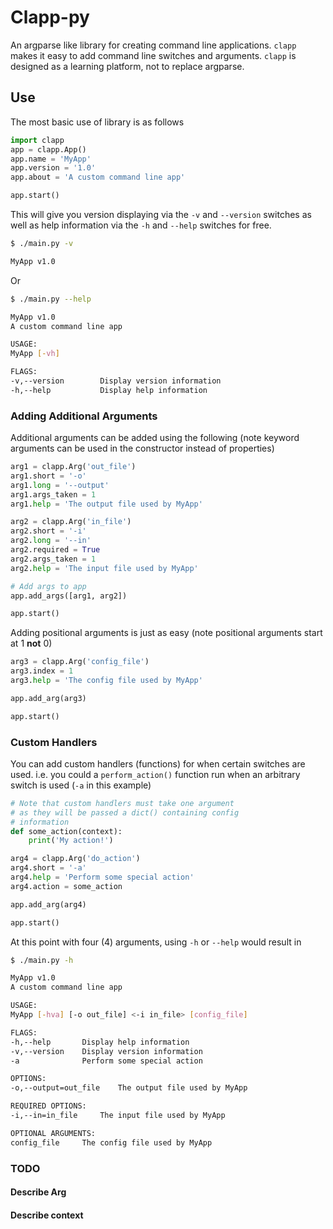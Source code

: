 # Clapp-py

An argparse like library for creating command line applications. `clapp` makes it easy to add command line switches and arguments. `clapp` is designed as a learning platform, not to replace argparse.

## Use

The most basic use of library is as follows
```python
import clapp
app = clapp.App()
app.name = 'MyApp'
app.version = '1.0'
app.about = 'A custom command line app'

app.start()
```
This will give you version displaying via the `-v` and `--version` switches as well as help information via the `-h` and `--help` switches for free.

```bash
$ ./main.py -v

MyApp v1.0
```
Or
```bash
$ ./main.py --help

MyApp v1.0
A custom command line app

USAGE:
MyApp [-vh]

FLAGS:
-v,--version		Display version information
-h,--help		    Display help information
```

### Adding Additional Arguments
Additional arguments can be added using the following (note keyword arguments can be used in the constructor instead of properties)
```python
arg1 = clapp.Arg('out_file')
arg1.short = '-o'
arg1.long = '--output'
arg1.args_taken = 1
arg1.help = 'The output file used by MyApp'

arg2 = clapp.Arg('in_file')
arg2.short = '-i'
arg2.long = '--in'
arg2.required = True
arg2.args_taken = 1
arg2.help = 'The input file used by MyApp'

# Add args to app
app.add_args([arg1, arg2])

app.start()
```
Adding positional arguments is just as easy (note positional arguments start at 1 **not** 0)
```python
arg3 = clapp.Arg('config_file')
arg3.index = 1
arg3.help = 'The config file used by MyApp'

app.add_arg(arg3)

app.start()
```
### Custom Handlers
You can add custom handlers (functions) for when certain switches are used. i.e. you could a `perform_action()` function run when an arbitrary switch is used (`-a` in this example)
```python
# Note that custom handlers must take one argument
# as they will be passed a dict() containing config
# information
def some_action(context):
    print('My action!')

arg4 = clapp.Arg('do_action')
arg4.short = '-a'
arg4.help = 'Perform some special action'
arg4.action = some_action

app.add_arg(arg4)

app.start()
```
At this point with four (4) arguments, using `-h` or `--help` would result in
```bash
$ ./main.py -h

MyApp v1.0
A custom command line app

USAGE:
MyApp [-hva] [-o out_file] <-i in_file> [config_file]

FLAGS:
-h,--help		Display help information
-v,--version	Display version information
-a				Perform some special action

OPTIONS:
-o,--output=out_file	The output file used by MyApp

REQUIRED OPTIONS:
-i,--in=in_file		The input file used by MyApp

OPTIONAL ARGUMENTS:
config_file		The config file used by MyApp
```

### TODO
#### Describe Arg
#### Describe context
